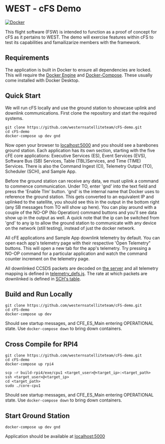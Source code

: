 # WEST - cFS Demo 
[![Docker](https://img.shields.io/badge/Docker-v20.10.5-blue)](https://www.docker.com/)

This flight software (FSW) is intended to function as a proof of concept for cFS as it pertains to WEST. The demo will exercise features within cFS to test its capabilities and famailizarize members with the framework.

## Requirements

The application is built in Docker to ensure all dependencies are locked. This will require the [Docker Engine](https://docs.docker.com/engine/install/) and [Docker-Compose](https://docs.docker.com/compose/install/). These usually come installed with Docker Desktop.

## Quick Start

We will run cFS locally and use the ground station to showcase uplink and downlink communications. First clone the repository and start the required systems.
```
git clone https://github.com/westernsatelliteteam/cFS-demo.git
cd cFS-demo
docker-compose up dev gnd
```
Now open your browser to [localhost:5000](http://localhost:5000) and you should see a barebones ground station. Each application has its own section, starting with the five cFE core applications: Executive Services (ES), Event Services (EVS), Software Bus (SB) Services, Table (TBL)Services, and Time (TIME) Services. There is also the Command Ingest (CI), Telemetry Output (TO), Scheduler (SCH), and Sample App.

Before the ground station can receive any data, we must uplink a command to commence communication. Under TO, enter 'gnd' into the text field and press the 'Enable Tlm' button. 'gnd' is the internal name that Docker uses to reference the ground station. This gets converted to an equivalent IP and uplinked to the satellite, you should see this in the output in the bottom right (any SB messages from TO will show up here). You can play around with a couple of the NO-OP (No Operation) command buttons and you'll see data show up in the output as well. A quick note that the ip can be switched from 'gnd' to any ip to allow the ground station to communicate with any device on the network (still testing), instead of just the docker network.

All cFE applications and Sample App downlink telemetry by default. You can open each app's telemetry page with their respective 'Open Telemetry" buttons. This will open a new tab for the app's telemetry. Try pressing a NO-OP command for a particular application and watch the command counter increment on the telemetry page.

All downlinked CCSDS packets are decoded on [the server](ground-station/server.js) and all telemetry mapping is defined in [telemetry_defs.js](ground-station/public/js/telemetry_defs.js). The rate at which packets are downlinked is defined in [SCH's table](apps/sch_lab/fsw/tables/sch_lab_table.c).

## Build and Run Locally

```
git clone https://github.com/westernsatelliteteam/cFS-demo.git
cd cFS-demo
docker-compose up dev
```

Should see startup messages, and CFE_ES_Main entering OPERATIONAL state. Use `docker-compose down` to bring down containers.

## Cross Compile for RPI4

```
git clone https://github.com/westernsatelliteteam/cFS-demo.git
cd cFS-demo
docker-compose up rpi4

scp -r build-rpi4/exe/cpu1 <target_user>@<target_ip>:<target_path>
ssh <target_user>@<target_ip>
cd <target_path>
sudo ./core-cpu1
```

Should see startup messages, and CFE_ES_Main entering OPERATIONAL state. Use `docker-compose down` to bring down containers.

## Start Ground Station

```
docker-compose up dev gnd
```

Application should be available at [localhost:5000](http://localhost:5000)